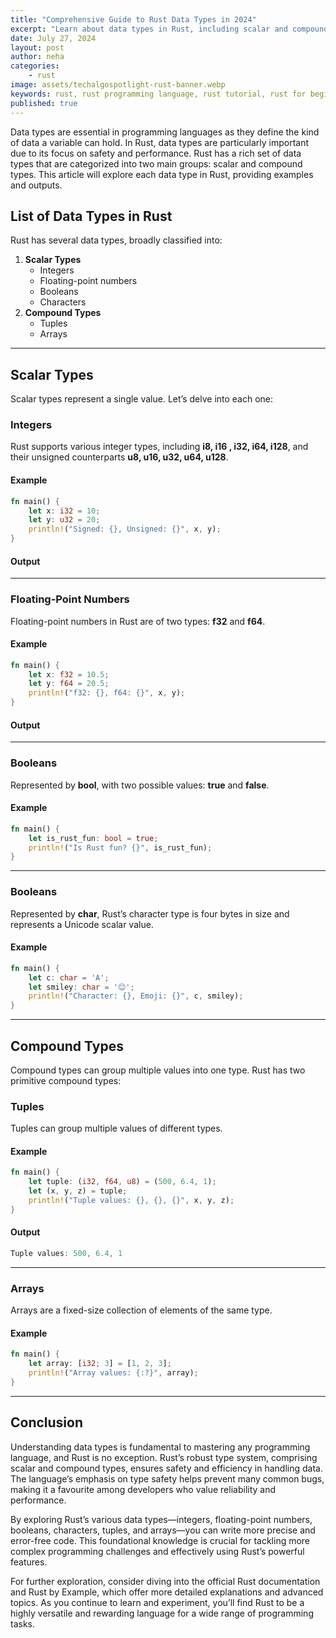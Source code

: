 ```yaml
---
title: "Comprehensive Guide to Rust Data Types in 2024"
excerpt: "Learn about data types in Rust, including scalar and compound types. This guide provides examples of different data types in Rust, such as integers, floating-point numbers, booleans, characters, tuples, and arrays."
date: July 27, 2024
layout: post
author: neha
categories:
    - rust
image: assets/techalgospotlight-rust-banner.webp
keywords: rust, rust programming language, rust tutorial, rust for beginners, data types, rust data types
published: true
---
```


Data types are essential in programming languages as they define the kind of data a variable can hold. In Rust, data types are particularly important due to its focus on safety and performance. Rust has a rich set of data types that are categorized into two main groups: scalar and compound types. This article will explore each data type in Rust, providing examples and outputs.

List of Data Types in Rust
--------------------------

Rust has several data types, broadly classified into:

1.  **Scalar Types**
    *   Integers
    *   Floating-point numbers
    *   Booleans
    *   Characters
2.  **Compound Types**
    *   Tuples
    *   Arrays

* * *

Scalar Types
------------

Scalar types represent a single value. Let’s delve into each one:

### Integers

Rust supports various integer types, including **i8, i16 , i32, i64, i128**, and their unsigned counterparts **u8, u16, u32, u64, u128**.

#### Example

```rs
fn main() {
    let x: i32 = 10;
    let y: u32 = 20;
    println!("Signed: {}, Unsigned: {}", x, y);
}
```


#### Output

* * *

### Floating-Point Numbers

Floating-point numbers in Rust are of two types: **f32** and **f64**.

#### Example

```rs
fn main() {
    let x: f32 = 10.5;
    let y: f64 = 20.5;
    println!("f32: {}, f64: {}", x, y);
}
```


#### Output

* * *

### Booleans

Represented by **bool**, with two possible values: **true** and **false**.

#### Example

```rs
fn main() {
    let is_rust_fun: bool = true;
    println!("Is Rust fun? {}", is_rust_fun);
}
```

* * *

### Booleans

Represented by **char**, Rust’s character type is four bytes in size and represents a Unicode scalar value.

#### Example

```rs
fn main() {
    let c: char = 'A';
    let smiley: char = '😊';
    println!("Character: {}, Emoji: {}", c, smiley);
}
```
* * *

Compound Types
--------------

Compound types can group multiple values into one type. Rust has two primitive compound types:

### Tuples

Tuples can group multiple values of different types.

#### Example

```rs
fn main() {
    let tuple: (i32, f64, u8) = (500, 6.4, 1);
    let (x, y, z) = tuple;
    println!("Tuple values: {}, {}, {}", x, y, z);
}
```

#### Output

```rs
Tuple values: 500, 6.4, 1
```

* * *

### Arrays

Arrays are a fixed-size collection of elements of the same type.

#### Example

```rs
fn main() {
    let array: [i32; 3] = [1, 2, 3];
    println!("Array values: {:?}", array);
}
```

* * *

Conclusion
----------

Understanding data types is fundamental to mastering any programming language, and Rust is no exception. Rust’s robust type system, comprising scalar and compound types, ensures safety and efficiency in handling data. The language’s emphasis on type safety helps prevent many common bugs, making it a favourite among developers who value reliability and performance.

By exploring Rust’s various data types—integers, floating-point numbers, booleans, characters, tuples, and arrays—you can write more precise and error-free code. This foundational knowledge is crucial for tackling more complex programming challenges and effectively using Rust’s powerful features.

For further exploration, consider diving into the official Rust documentation and Rust by Example, which offer more detailed explanations and advanced topics. As you continue to learn and experiment, you’ll find Rust to be a highly versatile and rewarding language for a wide range of programming tasks.
